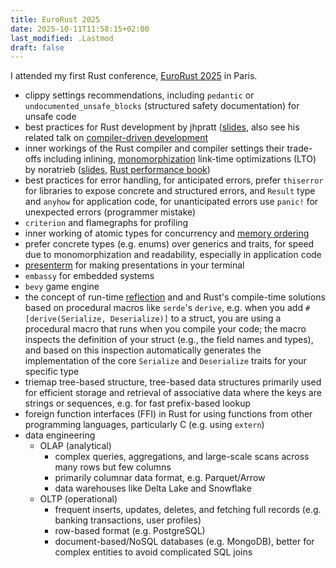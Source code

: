 ```yaml
---
title: EuroRust 2025
date: 2025-10-11T11:58:15+02:00
last_modified: .Lastmod
draft: false
---
```


I attended my first Rust conference, [EuroRust 2025](https://eurorust.eu/2025/) in Paris.

- clippy settings recommendations, including `pedantic` or `undocumented_unsafe_blocks` (structured safety documentation) for unsafe code
- best practices for Rust development by jhpratt ([slides](https://jhpratt.dev/talks/#exemplary-by-design-building-and-maintaining-rust-at-scale), also see his related talk on [compiler-driven development](https://jhpratt.dev/talks/#compiler-driven-development-making-rust-work-for-you)
- inner workings of the Rust compiler and compiler settings their trade-offs including inlining, [monomorphization](https://en.wikipedia.org/wiki/Monomorphization) link-time optimizations (LTO) by noratrieb ([slides](https://noratrieb.dev/slides/2025-10-10-how-rust-compiles/), [Rust performance book](https://nnethercote.github.io/perf-book/))
- best practices for error handling, for anticipated errors, prefer `thiserror` for libraries to expose concrete and structured errors, and `Result` type and `anyhow` for application code, for unanticipated errors use `panic!` for unexpected errors (programmer mistake)
- `criterion` and flamegraphs for profiling
- inner working of atomic types for concurrency and [memory ordering](https://en.wikipedia.org/wiki/Memory_ordering)
- prefer concrete types (e.g. enums) over generics and traits, for speed due to monomorphization and readability, especially in application code
- [presenterm](https://mfontanini.github.io/presenterm/) for making presentations in your terminal
- `embassy` for embedded systems
- `bevy` game engine
- the concept of run-time [reflection](https://en.wikipedia.org/wiki/Reflective_programming) and and Rust's compile-time solutions based on procedural macros like `serde`'s `derive`, e.g. when you add `#[derive(Serialize, Deserialize)]` to a struct, you are using a procedural macro that runs when you compile your code; the macro inspects the definition of your struct (e.g., the field names and types), and based on this inspection automatically generates the implementation of the core `Serialize` and `Deserialize` traits for your specific type
- triemap tree-based structure, tree-based data structures primarily used for efficient storage and retrieval of associative data where the keys are strings or sequences, e.g. for fast prefix-based lookup
- foreign function interfaces (FFI) in Rust for using functions from other programming languages, particularly C (e.g. using `extern`)
- data engineering
  - OLAP (analytical)
    - complex queries, aggregations, and large-scale scans across many rows but few columns
    - primarily columnar data format, e.g. Parquet/Arrow
    - data warehouses like Delta Lake and Snowflake
  - OLTP (operational)
    - frequent inserts, updates, deletes, and fetching full records (e.g. banking transactions, user profiles)
    - row-based format (e.g. PostgreSQL)
    - document-based/NoSQL databases (e.g. MongoDB), better for complex entities to avoid complicated SQL joins
